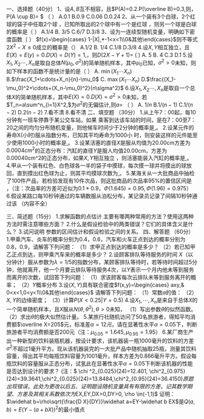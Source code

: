 一、选择题（40分）
 1、设$A,B$互不相容，且$P(A)=0.2.P(\overline B)=0.3,则，P(A \cup B)=
 $   （       ）
 A.0.1   B.0.9    C.0.06     D.0.24
 2、从一个装有3个白球，2个红球的袋子中任取2个球 ，已知所取出的2个球中有一个是红球 ，则另一个球是白球的概率是（   ）
 A.1/4             B. 3/5         C.6/7          D.3/8
 3、设为一连续型随机变量，明确如下密度函数（  ）
 $f(x)=\begin{cases} 1-|X|,*-1<x<1\\0&其他\end{cases}$则不等式$2X^2-X \leq 0$成立的概率是（）
 A.1/2             B. 1/4         C.1/8          D.3/8
 4.设$X,Y$相互独立，且$E(X)=E(y)=0.D(X)=D(Y)=1,$，则$D(2X-Y+1)=$  (     )
 A. 5             B. 4         C.3          D.1
 5.设$X_1,X_2\cdots,X_n$是取自总体$N(\mu_0,\sigma^2)$的简单随机样本，其中$\mu_0$已知，$\sigma^2>0$未知，则如下样本的函数不是统计量的是（   ）
 A.  $\min(X_1\cdots X_n)$                      B.$\frac{X_1+\cdots+X_n}{n}-\mu_0$
 C. $\max(X_1\cdots X_n)$                      D.$\frac{(X_1-\mu_0)^2+\cdots+(X_n-\mu_0)^2}{n\sigma^2}$
 6.设$X_1,X_2\cdots,X_n$是取自一个总体$X$的简单随机样本，其中$E(X)=0.D(X)=\sigma^2 >0$未知，若$T_n=a\sum^n_{i=1}X^2,$为$\sigma^2$的无偏估计,则$a=$ （     ）
 A.   $1/n$            B.$1/(n-1)$          C.$1/(n-2)$          D.$2(n-2)$
 7.看不清
 8.看不清
 二、填空题 （30分）
 1.从上午7：00起，每10分钟有一班车停靠于某公交车站，如果 乘客到达该车站的时间，是在7：00至7：20之间的均匀分布随机变量，则他候车时间少于2分钟的概率是<u>           </u>。
 2.设某元件的寿命X(小时)服从指数分布，已知其平均寿命为1000小 时，则安装这样的元件能至少使用1000小时的概率是<u>           </u>。
 3.设某活塞的直径$X$是服从均值为20.00cm方差为$0.0004cm^2$的正态分布：汽缸的直径$Y$是服人均值20.00cm，方差为0.00040cm^2的正态分布，如果$X,Y$相互独立 ，则活塞能装入汽缸的概率是<u>         </u>。
 4.甲从一个装有红色、白色球各一半的袋子中摸球，每次摸一球并将摸出的球放回，直到摸出红色球为止，则其平均摸球次数为<u>           </u>。
 5.某海关从一大批商品中抽检了100件产品，若检验发现有10件次品，则这批商品的次品率95%的置信区间是<u>            </u>，（注：次品率的方差可近似为$0.1*0.9，\Phi(1.645)=0.95, \Phi(1.96)=0.975$）
 6.假设某路口每10秒钟通过的车辆数服从泊松分布，某记录员记录了间隔10秒钟通过该 （内容不全）
 ​

 三、简述题（15分）
 1.求解函数的点估计 主要有哪两种常用的方法？使用这两种方法时需注意哪些方面？
 2.什么是假设检验中的两类错误？它们的具体含义是什么？
 3.试问说明 参数的区间估计和假设检验之间的关系。
 四、解答题 （60分）
 1.甲乘汽车、炎车的概率分别为0.4，0.6，汽车和火车正点到达的概率分别为0.8，0.9，请解答下列问题：
 （1）求甲正点到达的概率是多少？
 （2）若已知甲乙正点到达，则甲乘汽车来的概率是多少？
 2.设顾客排队等待服务的时间 $X$（以分钟计）服从参数为$\lambda=1/5$的指数分布，某顾客排队等待时，若等待时间超过5分钟，他就离开，他一个月要云排队等待服务4次，以$Y$表示一个月内他未等到服务而离开的次数，试回答下列问题：
 （1）求该顾客每次云排队未等到服务离开的概率；
 （2）$Y$概率分布
 3.设$(X,Y)$具有联合密度$f(x,y)=\begin{cases} axy,& 0<x<1,0<y<1\\0&其他\end{cases}$
 请解答下列问题：
 （1）常数$a$的值：
 （2）$X,Y$的边缘密度；
 （3）计算$P(X<0.25|Y=0.5)$
 4.设$X_1,\cdots,X_n$是来自于总体$X$的一个简单随机样本，且$X$服从$N(\theta,\theta^2),\theta>0$未知，
 （1）写出参数$\theta$的似然函数。
 （2）求出$\theta$的极大似然估计量。
 5.某旅行社随机访问了50名旅游者，得知平均消费额$\overline X=205$元，标准差$\alpha=12元$，请在显著性水平$\alpha=0.05$下，判断旅游者平均消费额是否200元（注：$\mu_{0.05}=1.645,\mu_{0.95}=1.95$）
 6.某厂商生产出一种新型的饮料装瓶机器，按设计要求，该机器装一瓶1000毫升的饮料的方差$\sigma^2$不超过1毫升平方。现从该机器装完的一大批产品中随机抽取25瓶，测量其饮料容量，得出其平均每瓶饮料容量为1001毫升，样本方差为0.866毫升平方。假设每瓶饮料的容量服从正态分布，试氢此在显著性水平$\alpha=0.05$下判断该机器的性能是否达到设计的要求？
 (注：$ \chi ^2_{0.025}(24)=12.401, \chi^2_{0.975}(24)=39.3641,\chi^2_{0.025}(24)=13.8484,\chi^2_{0.95}(24)=36.4150$)
 原题出现错误，此处为更改以后
 五、证明题
 设随机变量 具有有限的方差，记其数学期望、方差及其相关系数依次为$EX,EY,DX>0,DY>0, \rho \in(-1,1)$
 证明：$\widehat b=\rho\sqrt{\frac{D
X}{DY}}\widehat a=EY-\widehat b EX$是$Q(a,b)=E(Y-(a+bX))^2$的最小值点
 